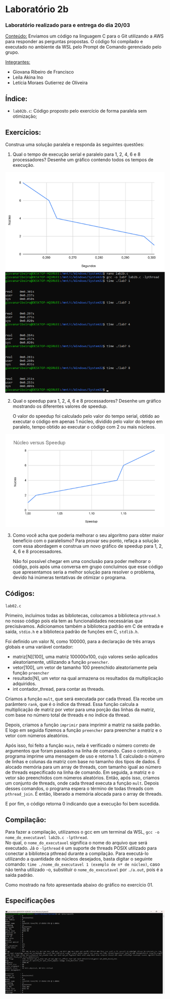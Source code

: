 <h1>Laboratório 2b</h1>

<h3>Laboratório realizado para e entrega do dia 20/03</h3>

<ins>Conteúdo:</ins> Enviamos um código na linguagem C para o Git utilizando a AWS para responder as perguntas propostas. O código foi compilado e executado no ambiente da WSL pelo Prompt de Comando gerenciado pelo grupo.

<ins>Integrantes:</ins>
- Giovana Ribeiro de Francisco
- Leila Akina Ino
- Letícia Moraes Gutierrez de Oliveira

<h2>Índice:</h2>
<ul>
  <li><code>lab02b.c</code>: Código proposto pelo exercício de forma paralela sem otimização;
</ul>

<h2>Exercícios:</h2>
Construa uma solução paralela e responda às seguintes questões:

1. Qual o tempo de execução serial e paralelo para 1, 2, 4, 6 e 8 processadores? Desenhe um gráfico contendo todos os tempos de execução.
   
<img src = "https://github.com/giovanaribeirodefrancisco/Computa-o-Paralela/blob/main/src/Gr%C3%A1fico2b.png" alt = "Gráfico de multiplicação 100000 x 100">

<img src = "https://github.com/giovanaribeirodefrancisco/Computa-o-Paralela/blob/main/src/Execu%C3%A7%C3%A3o%20Lab2b.png" alt = "Execução Tempo">

2. Qual o speedup para 1, 2, 4, 6 e 8 processadores? Desenhe um gráfico mostrando os diferentes valores de speedup.
   
   O valor do speedup foi calculado pelo valor do tempo serial, obtido ao executar o código em apenas 1 núcleo, dividido pelo valor do tempo em paralelo, tempo obtido ao executar o código com 2 ou mais núcleos.
   
<img src = "https://github.com/giovanaribeirodefrancisco/Computa-o-Paralela/blob/main/src/Speedup-2b.png" alt = "Gráfico do Speedup">

3. Como você acha que poderia melhorar o seu algoritmo para obter maior benefício com o paralelismo? Para provar seu ponto, refaça a solução com essa abordagem e construa um novo gráfico de speedup para 1, 2, 4, 6 e 8 processadores.

   Não foi possível chegar em uma conclusão para poder melhorar o código, pois após uma conversa em grupo concluímos que esse código que apresentamos seria a melhor solução para resolver o problema, devido há inúmeras tentativas de otimizar o programa. 

<h2>Códigos:</h2>

<code>lab02.c</code>

  Primeiro, incluímos todas as bibliotecas, colocamos a biblioteca <code>pthread.h</code> no nosso código pois ela tem as funcionalidades necessárias que precisávamos. Adicionamos também a biblioteca padrão em C de entrada e saída, <code>stdio.h</code> e a biblioteca padrão de funções em C, <code>stdlib.h</code>.
  
  Foi definido um valor N, como 100000, para a declaração de três arrays globais e uma variável contador:
    
  - matriz[N][100], uma matriz 100000x100, cujo valores serão aplicados aleatoriamente, utilizando a função <code>preencher</code>.
  - vetor[100], um vetor de tamanho 100 preenchido aleatoriamente pela função <code>preencher</code>
  - resultado[N], um vetor na qual armazena os resultados da multiplicação adquiridos.
  - int contador_thread, para contar as threads.

  Criamos a função <code>mult</code>, que será executada por cada thread. Ela recebe um parâmtero <code>rank</code>, que é o índice da thread. Essa função calcula a multiplicação de matriz por vetor para uma porção das linhas da matriz, com base no número total de threads e no índice da thread.

  Depois, criamos a função <code>imprimir</code> para imprimir a matriz na saída padrão. E logo em seguida fizemos a função <code>preencher</code> para preencher a matriz e o vetor com números aleatórios.

  Após isso, foi feito a função <code>main</code>, nela é verificado o número correto de argumentos que foram passados na linha de comando. Caso o contrário, o programa imprime uma mensagem de uso e retorna 1. 
  É calculado o número de linhas e colunas da matriz com base no tamanho dos tipos de dados. 
  É alocado memória para um array de threads, com tamanho igual ao número de threads especificado na linha de comando. 
  Em seguida, a matriz e o vetor são preenchidos com números aleatórios. Então, após isso, criamos um conjunto de threads, onde cada thread executa a função <code>mult</code>.
  Depois desses comandos, o programa espera o término de todas threads com <code>pthread_join</code>. É então, liberado a memória alocada para o array de threads. 
  
  E por fim, o código retorna 0 indicando que a execução foi bem sucedida.
  
<h2>Compilação:</h2>
Para fazer a compilação, utilizamos o gcc em um terminal da WSL, <code>gcc -o nome_do_executavel lab2b.c -lpthread</code>.
<br>
No qual, o <code>nome_do_executavel</code> significa o nome do arquivo que será executado. Já o <code>-lpthread</code> é um suporte de threads POSIX utilizado para conectar a biblioteca pthread durante a compilação. 
Para executá-lo utilizando a quantidade de núcleos desejados, basta digitar o seguinte comando: <code>time ./nome_do_executavel 1 (exemplo de nº de núcleo)</code>, caso não tenha utilizado -o, substituir o <code>nome_do_executavel</code> por <code>./a.out</code>, pois é a saída padrão. 

Como mostrado na foto apresentada abaixo do gráfico no exercício 01.

<h2>Especificações</h2>
<img src = "https://github.com/giovanaribeirodefrancisco/Computa-o-Paralela/blob/main/src/cat%20proc%20cpuinfo.png" alt = "Especificacoes">
